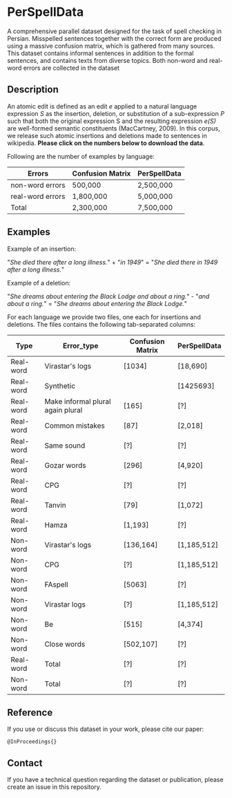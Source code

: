 # PerSpellData

A comprehensive parallel dataset designed for the task of spell checking in Persian. Misspelled sentences together with the correct form are produced using a massive confusion matrix, which is gathered from many sources. This dataset contains informal sentences in addition to the formal sentences, and contains texts from diverse topics. Both non-word and real-word errors are collected in the dataset


## Description

An atomic edit is defined as an edit *e* applied to a natural language expression *S* as the insertion, deletion, or substitution of a sub-expression *P* such that both the original expression S and the resulting expression *e(S)* are well-formed semantic constituents (MacCartney, 2009). In this corpus, we release such atomic insertions and deletions made to sentences in wikipedia. __**Please click on the numbers below to download the data**__.

Following are the number of examples by language:

Errors   | Confusion Matrix | PerSpellData|
---------|------------------|-------------|
non-word errors | 500,000     |2,500,000|
real-word errors| 1,800,000   |5,000,000|
Total           | 2,300,000   |7,500,000|


## Examples

Example of an insertion:

"*She died there after a long illness.*" + "*in 1949*" = "*She died there in 1949 after a long illness.*"

Example of a deletion:

"*She dreams about entering the Black Lodge and about a ring.*" - "*and about a ring.*" = "*She dreams about entering the Black Lodge.*"

For each language we provide two files, one each for insertions and deletions. The files contains the following tab-separated columns:

Type |Error_type | Confusion Matrix | PerSpellData |
---------|---------|------------|-----------|
Real-word |Virastar's logs  			| [1034] 	| [18,690]	|
Real-word |Synthetic |  			| [1425693] 	| [?]
Real-word |Make informal plural again plural 	| [165]		| [?] 		|
Real-word |Common mistakes 			| [87]		| [2,018] 	|
Real-word |Same sound 				| [?] 		| [?]		|
Real-word |Gozar words 				| [296] 	| [4,920] 	|
Real-word |CPG 					| [?] 		| [?]		|
Real-word |Tanvin 				| [79]  	| [1,072] 	|
Real-word |Hamza 				| [1,193]  	| [?] 		|
Non-word  |Virastar's logs  			| [136,164] 	| [1,185,512]	|
Non-word  |CPG  				| [?] 		| [1,185,512]	|
Non-word  |FAspell  				| [5063] 	| [?]		|
Non-word  |Virastar logs 			| [?] 		| [1,185,512]	|
Non-word  |Be 					| [515]		| [4,374] 	|
Non-word  |Close words  			| [502,107] 	| [?] 		|
Real-word |Total  				| [?] 		| [?]		|
Non-word  |Total  				| [?]		| [?] 		|


## Reference 

If you use or discuss this dataset in your work, please cite our paper:

```
@InProceedings{}
```

## Contact

If you have a technical question regarding the dataset or publication, please
create an issue in this repository.
